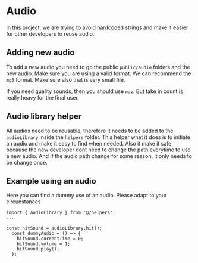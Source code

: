 # Audio

In this project, we are trying to avoid hardcoded strings and make it easier for other developers to reuse audio.

## Adding new audio

To add a new audio you need to go the public `public/audio` folders and the new audio.
Make sure you are using a valid format. We can recommend the `mp3` format. Make sure also that is very small file.

If you need quality sounds, then you should use `wav`. But take in count is really heavy for the final user.

## Audio library helper

All audios need to be reusable, therefore it needs to be added to the `audioLibrary` inside the `helpers` folder.
This helper what it does is to initiate an audio and make it easy to find when needed. Also it make it safe, because the new developer dont need to change the path everytime to use a new audio. And if the audio path change for some reason, it only needs to be change once. 

## Example using an audio

Here you can find a dummy use of an audio. Please adapt to your circunstances

```
import { audioLibrary } from '@/helpers';
...

const hitSound = audioLibrary.hit();
  const dummyAudio = () => {
    hitSound.currentTime = 0;
    hitSound.volume = 1;
    hitSound.play();
  };
```


